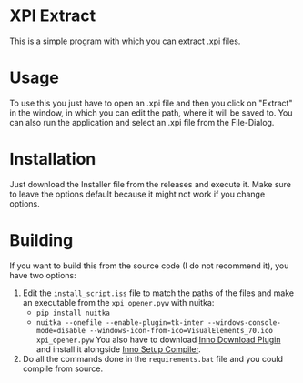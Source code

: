 # XPI Extract

This is a simple program with which you can extract .xpi files.

# Usage

To use this you just have to open an .xpi file and then you click on "Extract" in the window, in which you can edit the path, where it will be saved to. You can also run the application and select an .xpi file from the File-Dialog.

# Installation

Just download the Installer file from the releases and execute it. Make sure to leave the options default because it might not work if you change options.

# Building

If you want to build this from the source code (I do not recommend it), you have two options:

1. Edit the `install_script.iss` file to match the paths of the files and make an executable from the `xpi_opener.pyw` with nuitka:
   - `pip install nuitka`
   - `nuitka --onefile --enable-plugin=tk-inter --windows-console-mode=disable --windows-icon-from-ico=VisualElements_70.ico xpi_opener.pyw`
You also have to download <a href="https://drive.google.com/drive/folders/0Bzw1xBVt0mokSXZrUEFIanV4azA?usp=sharing#list">Inno Download Plugin</a> and install it alongside <a href="https://jrsoftware.org/isdl.php">Inno Setup Compiler</a>.
3. Do all the commands done in the `requirements.bat` file and you could compile from source.
